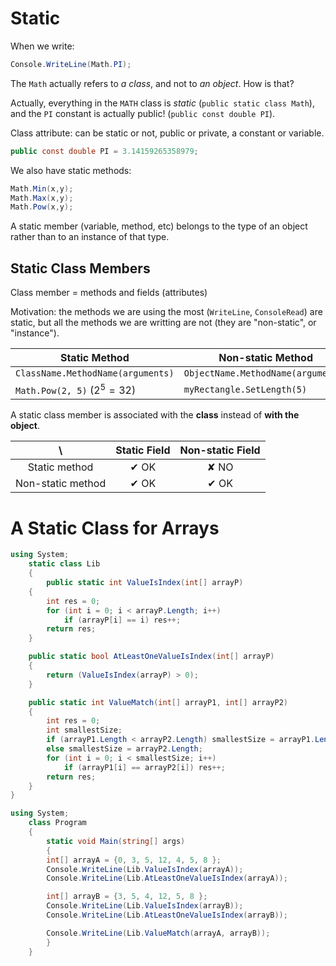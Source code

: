  
# Static

When we write:

~~~~~~~{.cs .numberLines}
Console.WriteLine(Math.PI);
~~~~~~~

The `Math` actually refers to _a class_, and not to _an object_.
How is that?

Actually, everything in the `MATH` class is _static_ (`public static class Math`), and the `PI` constant is actually public! (`public const double PI`).

Class attribute: can be static or not, public or private, a constant or variable.

~~~~~~~{.cs .numberLines}
public const double PI = 3.14159265358979;
~~~~~~~

We also have static methods:

~~~~~~~{.cs .numberLines}
Math.Min(x,y);
Math.Max(x,y);
Math.Pow(x,y);
~~~~~~~

A static member (variable, method, etc) belongs to the type of an object rather than to an instance of that type.


## Static Class Members

Class member = methods and fields (attributes)

Motivation:  the methods we are using the most (`WriteLine`, `ConsoleRead`) are static, but all the methods we are writting are not (they are "non-static", or "instance").

 Static Method | Non-static Method
 --- |---
`ClassName.MethodName(arguments)` | `ObjectName.MethodName(arguments)`
`Math.Pow(2, 5)` ($2^5 = 32$) | `myRectangle.SetLength(5)`

A static class member is associated with the **class** instead of **with the object**.


\  | Static Field | Non-static Field
:---: | :---: | :---: 
Static method | ✔ OK | ✘ NO
Non-static method | ✔ OK | ✔ OK

# A Static Class for Arrays

~~~~~~~{.cs .numberLines}
using System;
    static class Lib
    {
        public static int ValueIsIndex(int[] arrayP)
    {
        int res = 0;
        for (int i = 0; i < arrayP.Length; i++)
            if (arrayP[i] == i) res++;
        return res;
    }

    public static bool AtLeastOneValueIsIndex(int[] arrayP)
    {
        return (ValueIsIndex(arrayP) > 0);
    }

    public static int ValueMatch(int[] arrayP1, int[] arrayP2)
    {
        int res = 0;
        int smallestSize;
        if (arrayP1.Length < arrayP2.Length) smallestSize = arrayP1.Length;
        else smallestSize = arrayP2.Length;
        for (int i = 0; i < smallestSize; i++)
            if (arrayP1[i] == arrayP2[i]) res++;
        return res;
    }
}
~~~~~~~

~~~~~~~{.cs .numberLines}
using System;
    class Program
    {
        static void Main(string[] args)
        {
        int[] arrayA = {0, 3, 5, 12, 4, 5, 8 };
        Console.WriteLine(Lib.ValueIsIndex(arrayA));
        Console.WriteLine(Lib.AtLeastOneValueIsIndex(arrayA));

        int[] arrayB = {3, 5, 4, 12, 5, 8 };
        Console.WriteLine(Lib.ValueIsIndex(arrayB));
        Console.WriteLine(Lib.AtLeastOneValueIsIndex(arrayB));

        Console.WriteLine(Lib.ValueMatch(arrayA, arrayB));
        }
    }
~~~~~~~

